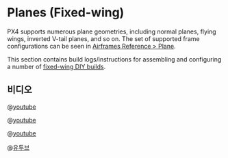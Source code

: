 # Planes (Fixed-wing)

PX4 supports numerous plane geometries, including normal planes, flying wings, inverted V-tail planes, and so on. The set of supported frame configurations can be seen in [Airframes Reference > Plane](../airframes/airframe_reference.md#plane).

This section contains build logs/instructions for assembling and configuring a number of [fixed-wing DIY builds](../frames_plane/diy_builds.md).

## 비디오

@[youtube](https://www.youtube.com/watch?v=VqNWwIPWJb0&ab_channel=ChrisSeto)

@[youtube](https://www.youtube.com/watch?v=vMFCi3G5s6E)

@[youtube](https://youtu.be/1DUV7QjcXrA)

@[유투브](https://www.youtube.com/watch?v=8m4_NpTQn0E&vq=hd720)
